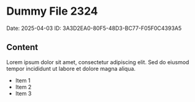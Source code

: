 # Dummy File 2324

Date: 2025-04-03
ID: 3A3D2EA0-80F5-48D3-BC77-F05F0C4393A5

## Content

Lorem ipsum dolor sit amet, consectetur adipiscing elit.
Sed do eiusmod tempor incididunt ut labore et dolore magna aliqua.

* Item 1
* Item 2
* Item 3
